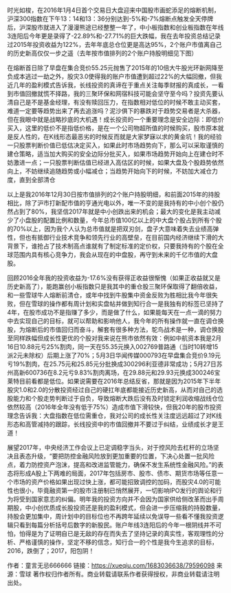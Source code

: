 时光如梭，在2016年1月4日首个交易日大盘迎来中国股市画蛇添足的熔断机制，沪深300指数在下午13：14和13：36分别达到-5%和-7%熔断点触发全天停牌后，沪深股市就进入了漫漫熊途已经整整一年了，中小板指数和创业板指数在年线3连阳后今年更是录得了-22.89%和-27.71%的巨大跌幅，我在去年投资总结记录过2015年投资收益为122%，去年年底总仓位更是高达95%，2个账户市值离自己的历史新高仅仅一步之遥（去年按市值排列的2个账户持股明细见下图）


在熔断首日除了早盘在集合竞价55.25元抛售了2015年的10倍大牛股光环新网降至负成本逃过一劫之外，股灾3.0使得我的账户市值遭到超过22%的大幅回撤，但我近几年的盈利模式告诉我，长线投资的真谛在于重点关注每季财报的真成长，一看到市值回撤就慌不择路，我的三聚环保和网宿科技可能会坚守至今吗？投资先要认清自己是不是基金经理，有没有赎回压力，在指数相对低位的时候不敢主动买套，难道一定要等趋势出来了再去追涨吗？泥沙俱下的暴跌对于趋势交易者是大杀器，但在我眼中就是战略抄底的大机遇！成长投资的一个重要理念是安全边际：即低价买入，这里的低价不是指低价格，是在一个公司物超所值的时候购买，股市原本就是反人性的，在K线形态最恶劣的时候反而就是大家梦寐以求的黄金坑！我的经验一只股票判断价值已低估决定买入，如果此时市场趋势向下，那么可以采取谨慎的建仓策略，适当加大购买的安全边际分批买入，如果市场趋势开始向上在建仓时不妨激进一点；一只股票判断估值已经进入高估区的时候，如果大盘及个股趋势依然向上，不妨继续追随趋势或小幅减仓；当趋势开始向下的时候，不妨加大减仓力度，直到全部清仓


以上是我2016年12月30日按市值排列的2个账户持股明细，和前面2015年的持股相比，除了沪市打新配市值的亨通光电以外，唯一不变的是我持有的中小创个股仍然占到了80%，我坚信2017年就是中小创跌出来的机会；最大的变化是我主动减少了小盘股的配置比例和数量，今年总市值100亿以上的中大盘个股占到所有个股的70%以上，因为我个人认为总市值就是把双刃剑，盘子大意味着失去业绩高弹性，但也有抵御行业技术竞争和领先行业的高壁垒，在目前国内经济继续下滑的大背景下，谁抢占了技术制高点谁就有了制定标准的定价权，只要我持有的个股在全球范围内具有核心竞争力，我会从现在的中盘股，再守到未来的千亿市值的大盘股。

回顾2016全年我的投资收益为-17.6%没有获得正收益很惭愧（如果正收益就又是历史新高了），能跑赢创小板指数只是我其中的重仓股三聚环保取得了翻倍收益，和一些雪球牛人熔断前清仓，或年中找到牛股集中资金反败为胜相比我今年很失败，但在雪球的操作都有周计划和实盘帖并做到知行合一是我独有的标签已坚持了4年，在股市成功不是指赚了多少，而是做了什么，如果能每天在一点一滴的努力中去实现自己的目标，就可以帮助和影响他人，我今年的所有操作就一直在调仓换股，为熔断后的市值回归而奋斗，解套有很多种方法，鸵鸟战术是一种，调仓换股至同样跌幅但成长性更优的个股对我来说在熊市依然有效：例如中航资本我是2月16日10.88元亏25%割肉，同一天在55.35元换入002769普路通（当时10转增15派2元未除权）后期上涨了70%；5月3日华闻传媒000793在早盘集合竞价9.19元亏19%割肉，在25.75元和25.85元分批换成300296利亚德非常成功；5月27日苏州高新600736在8.2元亏9.83%割肉离场，在29.88元和29.93元换成300246宝莱特目前看都是低位。如果说需要在2016年总结反省，那就是因为2015年下半年股灾1.0和2.0的分散投资经过自己的硬扛年底都能接近历史新高，从而对自己的选股能力和个股走势判断过于自负，导致熔断大跌后没有及时锁定利润收缩战线仓位依然较高（2016年全年没有低于75%）造成市值下滑较快，但我20年的股市投资理念告诉我：大盘指数在低位需重仓，我对公司的成长性关注度远远超过了对K线形态和高管减持的跟踪，长线投资中的市值回撤并不要过于纠结，业绩成长才是王道！

展望2017年，中央经济工作会议上已定调稳字当头，对于控风险去杠杆的立场坚决且表态升级，“要把防控金融风险放到更加重要的位置，下决心处置一批风险点，着力防控资产泡沫，提高和改进监管能力，确保不发生系统性金融风险。”的表态将形成A股上下两难的局面，2017年包括房市、股市、债市、期货市场等任意一个市场的资产价格如果出现过快上涨，都可能招致调控的加码，而股灾4.0的可能性也很小，毕竟融资第一的股市注册制已悄然展开，一切影响IPO发行的舆论和行为将受到国家意志的纠偏。明年我的投资方向并不会因为国家供给侧改革而出手周期股，中小创优质成长股投资还是我的盈利模式，但会进一步压缩我的持股数量，持股会更加集中，周计划中的目标位也不再跨年延续以免误导一些看不懂我投资逻辑只看到每篇分析括号后数字的新股民。账户年线3连阳后的今年一根阴线并不可怕，怕得是为了证明自已是无敌的存在而失去了坚持记录的真实性，客观理性的分析、严格谨慎的操作，坚定不移的信念，知行合一的个性是我今生追求的目标，2016，跌倒了；2017，阳包阴！



作者：童言无忌666666
链接：https://xueqiu.com/1683036638/79596098
来源：雪球
著作权归作者所有。商业转载请联系作者获得授权，非商业转载请注明出处。